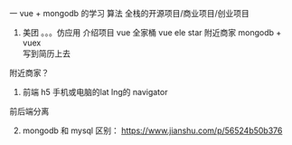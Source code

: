 一  vue + mongodb 的学习   算法 
全栈的开源项目/商业项目/创业项目 
1. 美团 。。。仿应用 
  介绍项目 vue 全家桶
  vue ele  star  附近商家   mongodb + vuex  
  写到简历上去 

附近商家？ 
1. 前端 h5 手机或电脑的lat lng的
  navigator 

前后端分离

2. mongodb 和 mysql 区别：
  https://www.jianshu.com/p/56524b50b376

